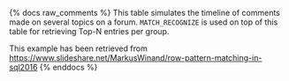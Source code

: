 {% docs raw_comments %}
This table simulates the timeline of comments made on several topics on a forum.
`MATCH_RECOGNIZE` is used on top of this table for retrieving Top-N entries
per group.

This example has been retrieved from https://www.slideshare.net/MarkusWinand/row-pattern-matching-in-sql2016
{% enddocs %}